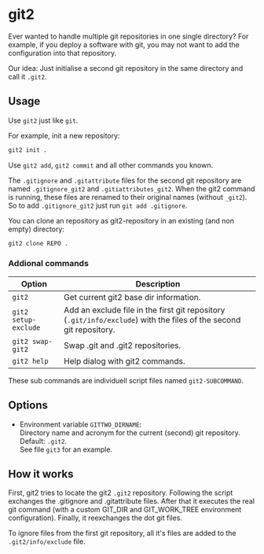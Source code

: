 # git2

Ever wanted to handle multiple git repositories in one single directory? For example, if you deploy a software with git, you may not want to add the configuration into that repository.

Our idea: Just initialise a second git repository in the same directory and call it `.git2`.

## Usage

Use `git2` just like `git`.

For example, init a new repository:

```sh
git2 init .
```

Use `git2 add`, `git2 commit` and all other commands you known.

The ``.gitignore`` and ``.gitattribute`` files for the second git repository are named ``.gitignore_git2`` and ``.gitiattributes_git2``. When the git2 command is running, these files are renamed to their original names (without ``_git2``). So to add ``.gitignore_git2`` just run ``git add .gitignore``.

You can clone an repository as git2-repository in an existing (and non empty) directory:
```sh
git2 clone REPO .
```


### Addional commands

<table>
  <thead>
  <tr>
    <th>Option</th>
    <th>Description</th>
  </tr>
  </thead>
  <tbody>
  <tr>
    <td><code>git2</code></td>
    <td>Get current git2 base dir information.</td>
  </tr>
  <tr>
    <td><code>git2 setup-exclude</code></td>
    <td>Add an exclude file in the first git repository (<code>.git/info/exclude</code>) with the files of the second git repository.</td>
  </tr>
  <tr>
    <td><code>git2 swap-git2</code></td>
    <td>Swap .git and .git2 repositories.</td>
  </tr>
  <tr>
    <td><code>git2 help</code></td>
    <td>Help dialog with git2 commands.</td>
  </tr>
  </tbody>
</table>

These sub commands are individuell script files named `git2-SUBCOMMAND`.

## Options

* Environment variable `GITTWO_DIRNAME`:  
  Directory name and acronym for the current (second) git repository. Default: `.git2`.  
  See file `git3` for an example.

## How it works

First, git2 tries to locate the git2 `.git2` repository.
Following the script exchanges the .gitignore and .gitattribute files.
After that it executes the real git command (with a custom GIT_DIR and GIT_WORK_TREE environment configuration).
Finally, it reexchanges the dot git files.

To ignore files from the first git repository, all it's files are added to the `.git2/info/exclude` file.

